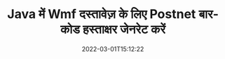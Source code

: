 ---
############################# Static ############################
layout: "auto-gen-signature"
date: 2022-03-01T15:12:22
draft: false
operation: Sign
signaturetype: Barcode
codetype: Postnet
fileformat: Wmf
productName: Java
lang: hi
productCode: java
otherformats: pdf doc docx docm dot dotm dotx odt ott rtf xls xlsx xlsm xlsb csv ods ots xltx xltm ppt pptx pps ppsx odp otp potx potm pptm ppsm png jpg bmp gif tiff svg webp wmf
breadcrumb: Put  Barcode signature on Wmf for Java

############################# Head ############################
head_title: "Java में Postnet बारकोड के साथ eSign Wmf दस्तावेज़"
head_description: "Postnet बारकोड सिग्नेचर बनाएं और इसे Wmf डॉक्यूमेंट पर Java के साथ कोड की दो पंक्तियों का उपयोग करके लगाएं। विभिन्न फ़ाइल स्वरूपों पर हस्ताक्षर करने के लिए GroupDocs दस्तावेज़ हस्ताक्षर API का उपयोग करें।"

############################# Header ############################
title: "Java में Wmf दस्तावेज़ के लिए Postnet बारकोड हस्ताक्षर जेनरेट करें"
description: "Postnet बारकोड के साथ अपने Wmf व्यावसायिक दस्तावेज़ों पर ई-हस्ताक्षर करें। हस्ताक्षर विकल्प सेट करने के लिए कोड की कुछ पंक्तियों के साथ जल्दी और आसानी से बारकोड हस्ताक्षर उत्पन्न करें।"
bg_image: "https://cms.admin.containerize.com/templates/aspose/App_Themes/V3/images/bg/header1.png"
bg_overlay: false
button:
    enable: true

############################# SubMenu ############################
submenu:
    enable: true

    left:
        img_alt: "GroupDocs.Signature for Java"
        image: "https://cms.admin.containerize.com/templates/groupdocs/images/product-logos/90x90-noborder/groupdocs-signature-java.png"
        product: "GroupDocs.Signature"
        platform: "Java"



############################# About ############################
about:
    enable: true
    title: "GroupDocs.Signature for Java बारकोड सिग्नेचर API के बारे में।"
    content: |
        [GroupDocs.Signature for Java](https://products.groupdocs.com/signature/java/) UPCA, UPCE, EAN13, EAN14, Code39, Code39Extended, Code128, Codabar, Postnet, ISBN जैसे बारकोड प्रकारों का उपयोग करके डिजिटल दस्तावेज़ ई-हस्ताक्षर को प्रबंधित करने के लिए एक त्वरित और आसान एपीआई है। , ITF14 और कई अन्य। ग्राहक आवश्यक टेक्स्ट प्रदान करके आसानी से बारकोड बना सकते हैं और उन्हें PDF, Microsoft Office Words Documents, Microsoft Office Excel कार्यपुस्तिकाओं, MS PowerPoint प्रस्तुतियों, Adobe Photoshop फ़ाइलों और विभिन्न छवि प्रारूपों में डाल सकते हैं। दस्तावेज़ों में रखे गए बारकोड को अद्यतन, खोजा, सत्यापित, हटाया या पूर्वावलोकन किया जा सकता है। इसके अलावा, बारकोड अनुकूलन समर्थित है।
    

############################# Steps ############################
steps:
    enable: true
    title_left: "Java में Barcode के साथ Wmf पर हस्ताक्षर करने के चरण"
    content_left: |
        [GroupDocs.Signature for Java](https://products.groupdocs.com/signature/java/) जल्दी और आसानी से Barcode हस्ताक्षर के साथ Wmf दस्तावेज़ों पर हस्ताक्षर करने की क्षमता प्रदान करता है।
        
        * सिग्नेचर क्लास का एक इंस्टेंस बनाएं जो Barcode फाइल को पाथ या मेमोरी स्ट्रीम के रूप में साइन करने वाली फाइल प्रदान करता है
        * साइनऑप्शन क्लास को इंस्टेंट करें और सभी मांगे गए डेटा को सेट करें।
        * Signature.Sign() मेथड पासिंग आउटपुट Wmf फाइल या मेमोरी स्ट्रीम को आमंत्रित करें

    title_right: " सिस्टम आवश्यकताएं"
    content_right: |
        GroupDocs.Signature for Java सभी प्रमुख प्लेटफॉर्म और ऑपरेटिंग सिस्टम पर समर्थित हैं। नीचे दिए गए कोड को निष्पादित करने से पहले, कृपया सुनिश्चित करें कि आपके सिस्टम पर निम्नलिखित पूर्वापेक्षाएँ स्थापित हैं।

        * ऑपरेटिंग सिस्टम: माइक्रोसॉफ्ट विंडोज, लिनक्स, मैकओएस
        * विकास परिवेश: NetBeans, Intellij IDEA, Eclipse, etc.
        * Java runtime: J2SE 6.0 and above
        * [Maven](https://repository.groupdocs.com/webapp/#/artifacts/browse/tree/General/repo/com/groupdocs/groupdocs-signature) से नवीनतम GroupDocs.Signature for Java प्राप्त करें
         
    code: |
        ```java    
                
        // Set up input Wmf file
        String filePath = "input.wmf";
        // Set up output file
        String outputFilePath = "output.wmf";

        // Instantiate Signature for input file
        Signature signature = new Signature(filePath);

        // create barcode option with predefined barcode text
        BarcodeSignOptions options = new BarcodeSignOptions("John Smith");

        // setup Barcode encoding type
        options.setEncodeType(BarcodeTypes.Postnet);

        // set signature position
        options.setLeft(50);
        options.setTop(50);
        options.setWidth(200);
        options.setHeight(50);

        // sign Wmf document
        SignResult result = signature.sign(outputFilePath, options);

        ```

############################# Demos ############################
demos:
    enable: true
    title: "Barcode लाइव डेमो के साथ Wmf दस्तावेज़ों पर हस्ताक्षर करना"
    content: |
       [GroupDocs.Signature App](https://products.groupdocs.app/signature/family) वेबसाइट पर जाकर अभी विभिन्न हस्ताक्षरों के साथ Wmf फ़ाइल पर हस्ताक्षर करें। मुफ्त ऑनलाइन डेमो आपका इंतजार कर रहा है।

        
############################# About Formats ############################
about_formats:
    enable: true
    format:
        # format loop
        - icon: "fas fa-barcode"
          title: "About Postnet Barcode"
          content: |
            POSTNET (पोस्टल न्यूमेरिक एन्कोडिंग तकनीक) एक बारकोड सिम्बोलॉजी है जिसका उपयोग यूनाइटेड स्टेट्स पोस्टल सर्विस द्वारा मेल को निर्देशित करने में सहायता के लिए किया जाता है।
          characterset: |
             संख्यात्मक अंक (0-9)।
          textcapacity: |
             11 वर्णों तक।
          image: |
             iVBORw0KGgoAAAANSUhEUgAAACcAAAAjCAYAAAAXMhMjAAAAAXNSR0IArs4c6QAAAARnQU1BAACxjwv8YQUAAAAJcEhZcwAADsMAAA7DAcdvqGQAAACeSURBVFhH7c7BCkMxEELR/P9Pp1LoRrCXpi4Cbw5kIRKZtS82x52a407Ncae+HrfWer8Pyr+i/3NcQv/nuIT+z3EJ/X/Ocf9mlxuhsXZ2uREaa2eXG6Gxdna5ERprZ5cbobF2drkRGmtnlxuhsXZ2uREaa2eXG6Gxdna5ERprZ5cbobF2drkRGmtnlxuhsXZ2ubnAHHdqjjt18XF7vwDevzbHqsQWPwAAAABJRU5ErkJggg==

          link: ""

############################# More Formats ############################
more_formats:
    enable: true
    title: "Java के लिए अन्य समर्थित Barcode हस्ताक्षर"
    content: |
        "आप अन्य हस्ताक्षर प्रकारों के साथ Wmf पर भी हस्ताक्षर कर सकते हैं। कृपया नीचे दी गई सूची देखें।"
    format: 
        
       
back_to_top:
    enable: true
---